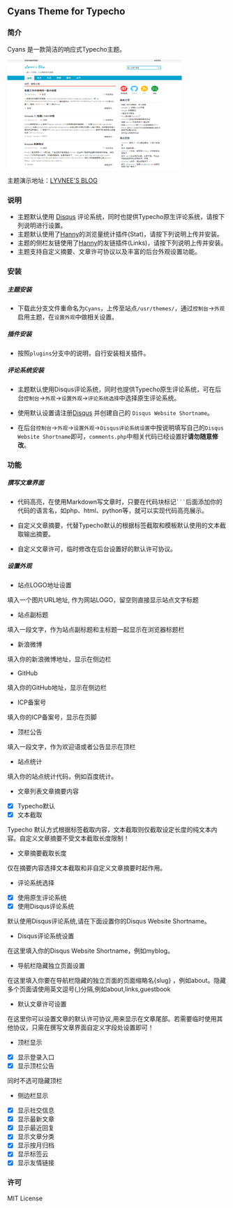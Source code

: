 ## Cyans Theme for Typecho

### 简介

Cyans 是一款简洁的响应式Typecho主题。

![Cyans预览图](./screenshot.png)

主题演示地址：[LYVNEE'S BLOG][3]

### 说明

- 主题默认使用 [Disqus][1] 评论系统，同时也提供Typecho原生评论系统，请按下列说明进行设置。
- 主题默认使用了[Hanny][2]的浏览量统计插件(Stat)，请按下列说明上传并安装。
- 主题的侧栏友链使用了[Hanny][2]的友链插件(Links)，请按下列说明上传并安装。
- 主题支持自定义摘要、文章许可协议以及丰富的后台外观设置功能。

### 安装

##### 主题安装

- 下载此分支文件重命名为`Cyans`，上传至站点`/usr/themes/`，通过`控制台`->`外观`启用主题，在`设置外观`中做相关设置。

##### 插件安装

- 按照`plugins`分支中的说明，自行安装相关插件。

##### 评论系统安装

- 主题默认使用Disqus评论系统，同时也提供Typecho原生评论系统，可在后台`控制台`->`外观`->`设置外观`->`评论系统选择`中选择原生评论系统。

- 使用默认设置请注册[Disqus][1] 并创建自己的 `Disqus Website Shortname`。

- 在后台`控制台`->`外观`->`设置外观`->`Disqus评论系统设置`中按说明填写自己的`Disqus Website Shortname`即可，`comments.php`中相关代码已经设置好**请勿随意修改**。

### 功能

##### 撰写文章界面

- 代码高亮，在使用Markdown写文章时，只要在代码块标记` ``` `后面添加你的代码的语言名，如php、html、python等，就可以实现代码高亮展示。

- 自定义文章摘要，代替Typecho默认的根据<!--more-->标签截取和模板默认使用的文本截取输出摘要。

- 自定义文章许可，临时修改在后台设置好的默认许可协议。

##### 设置外观

- 站点LOGO地址设置

填入一个图片URL地址, 作为网站LOGO，留空则直接显示站点文字标题

- 站点副标题

填入一段文字，作为站点副标题和主标题一起显示在浏览器标题栏

- 新浪微博

填入你的新浪微博地址，显示在侧边栏

- GitHub

填入你的GitHub地址，显示在侧边栏

- ICP备案号

填入你的ICP备案号，显示在页脚

- 顶栏公告

填入一段文字，作为欢迎语或者公告显示在顶栏

- 站点统计

填入你的站点统计代码，例如百度统计。

- 文章列表文章摘要内容

- [x] Typecho默认  
- [x] 文本截取

Typecho 默认方式根据<!--more-->标签截取内容，文本截取则仅截取设定长度的纯文本内容。自定义文章摘要不受文本截取长度限制！

- 文章摘要截取长度

仅在摘要内容选择文本截取和非自定义文章摘要时起作用。

- 评论系统选择

- [x] 使用原生评论系统
- [x] 使用Disqus评论系统

默认使用Disqus评论系统,请在下面设置你的Disqus Website Shortname。

- Disqus评论系统设置

在这里填入你的Disqus Website Shortname，例如myblog。

- 导航栏隐藏独立页面设置

在这里填入你要在导航栏隐藏的独立页面的页面缩略名{slug} ，例如about。隐藏多个页面请使用英文逗号(,)分隔,例如about,links,guestbook

- 默认文章许可设置

在这里你可以设置文章的默认许可协议,用来显示在文章尾部。若需要临时使用其他协议，只需在撰写文章界面自定义字段处设置即可！

- 顶栏显示

- [x] 显示登录入口
- [x] 显示顶栏公告

同时不选可隐藏顶栏

- 侧边栏显示

- [x] 显示社交信息
- [x] 显示最新文章
- [x] 显示最近回复
- [x] 显示文章分类
- [x] 显示按月归档
- [x] 显示标签云
- [x] 显示友情链接

### 许可

MIT License

[1]: https://disqus.com/
[2]: http://www.imhan.com
[3]: https://lyvnee.com/
